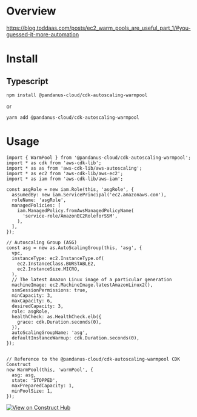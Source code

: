 # Overview

https://blog.toddaas.com/posts/ec2_warm_pools_are_useful_part_1/#you-guessed-it-more-automation

# Install

## Typescript

    npm install @pandanus-cloud/cdk-autoscaling-warmpool

or

    yarn add @pandanus-cloud/cdk-autoscaling-warmpool

# Usage

    import { WarmPool } from '@pandanus-cloud/cdk-autoscaling-warmpool';
    import * as cdk from 'aws-cdk-lib';
    import * as as from 'aws-cdk-lib/aws-autoscaling';
    import * as ec2 from 'aws-cdk-lib/aws-ec2';
    import * as iam from 'aws-cdk-lib/aws-iam';

    const asgRole = new iam.Role(this, 'asgRole', {
      assumedBy: new iam.ServicePrincipal('ec2.amazonaws.com'),
      roleName: 'asgRole',
      managedPolicies: [
        iam.ManagedPolicy.fromAwsManagedPolicyName(
          'service-role/AmazonEC2RoleforSSM',
        ),
      ],
    });

    // Autoscaling Group (ASG)
    const asg = new as.AutoScalingGroup(this, 'asg', {
      vpc,
      instanceType: ec2.InstanceType.of(
        ec2.InstanceClass.BURSTABLE2,
        ec2.InstanceSize.MICRO,
      ),
      // The latest Amazon Linux image of a particular generation
      machineImage: ec2.MachineImage.latestAmazonLinux2(),
      ssmSessionPermissions: true,
      minCapacity: 3,
      maxCapacity: 6,
      desiredCapacity: 3,
      role: asgRole,
      healthCheck: as.HealthCheck.elb({
        grace: cdk.Duration.seconds(0),
      }),
      autoScalingGroupName: 'asg',
      defaultInstanceWarmup: cdk.Duration.seconds(0),
    });


    // Reference to the @pandanus-cloud/cdk-autoscaling-warmpool CDK Construct
    new WarmPool(this, 'warmPool', {
      asg: asg,
      state: 'STOPPED',
      maxPreparedCapacity: 1,
      minPoolSize: 1,
    });

[![View on Construct Hub](https://constructs.dev/badge?package=%40pandanus-cloud%2Fcdk-autoscaling-warmpool)](https://constructs.dev/packages/@pandanus-cloud/cdk-autoscaling-warmpool)
